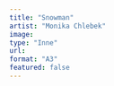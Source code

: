 ```yaml
---
title: "Snowman"
artist: "Monika Chlebek"
image:
type: "Inne"
url:
format: "A3"
featured: false
---
```

